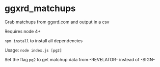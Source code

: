# ggxrd_matchups
Grab matchups from ggxrd.com and output in a csv

Requires node 4+

`npm install` to install all dependencies

Usage:
`node index.js [pg2]`

Set the flag `pg2` to get matchup data from -REVELATOR- instead of -SIGN-

